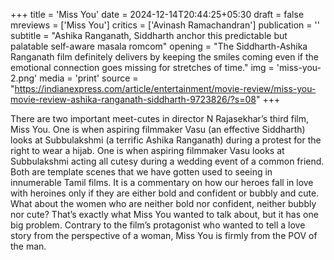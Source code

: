 +++
title = 'Miss You'
date = 2024-12-14T20:44:25+05:30
draft = false
mreviews = ['Miss You']
critics = ['Avinash Ramachandran']
publication = ''
subtitle = "Ashika Ranganath, Siddharth anchor this predictable but palatable self-aware masala romcom"
opening = "The Siddharth-Ashika Ranganath film definitely delivers by keeping the smiles coming even if the emotional connection goes missing for stretches of time."
img = 'miss-you-2.png'
media = 'print'
source = "https://indianexpress.com/article/entertainment/movie-review/miss-you-movie-review-ashika-ranganath-siddharth-9723826/?s=08"
+++

There are two important meet-cutes in director N Rajasekhar’s third film, Miss You. One is when aspiring filmmaker Vasu (an effective Siddharth) looks at Subbulakshmi (a terrific Ashika Ranganath) during a protest for the right to wear a hijab. One is when aspiring filmmaker Vasu looks at Subbulakshmi acting all cutesy during a wedding event of a common friend. Both are template scenes that we have gotten used to seeing in innumerable Tamil films. It is a commentary on how our heroes fall in love with heroines only if they are either bold and confident or bubbly and cute. What about the women who are neither bold nor confident, neither bubbly nor cute? That’s exactly what Miss You wanted to talk about, but it has one big problem. Contrary to the film’s protagonist who wanted to tell a love story from the perspective of a woman, Miss You is firmly from the POV of the man.
